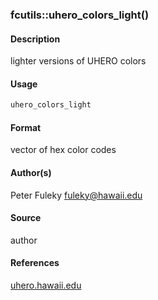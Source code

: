 ### fcutils::uhero_colors_light()

#### Description

lighter versions of UHERO colors

#### Usage

``` R
uhero_colors_light
```

#### Format

vector of hex color codes

#### Author(s)

Peter Fuleky <fuleky@hawaii.edu>

#### Source

author

#### References

[uhero.hawaii.edu](uhero.hawaii.edu)
